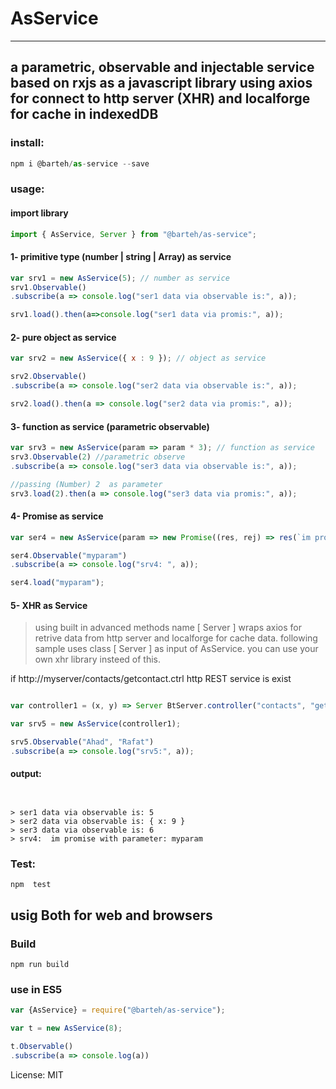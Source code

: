 # AsService
---
## a parametric, observable and  injectable service based on rxjs as a javascript library using axios for connect to http server (XHR) and localforge for cache in indexedDB

### install:

```js
npm i @barteh/as-service --save
```

### usage:
####  import library
```js
import { AsService, Server } from "@barteh/as-service";
```

#### 1-  primitive type (number  | string | Array) as service
```js
var srv1 = new AsService(5); // number as service
srv1.Observable()
.subscribe(a => console.log("ser1 data via observable is:", a));

srv1.load().then(a=>console.log("ser1 data via promis:", a));
```


#### 2- pure object as service
```js
var srv2 = new AsService({ x : 9 }); // object as service

srv2.Observable()
.subscribe(a => console.log("ser2 data via observable is:", a));

srv2.load().then(a => console.log("ser2 data via promis:", a));
```

#### 3- function as service (parametric observable)
```js
var srv3 = new AsService(param => param * 3); // function as service
srv3.Observable(2) //parametric observe
.subscribe(a => console.log("ser3 data via observable is:", a));

//passing (Number) 2  as parameter
srv3.load(2).then(a => console.log("ser3 data via promis:", a));
```

#### 4- Promise as service 
```js
var ser4 = new AsService(param => new Promise((res, rej) => res(`im promise with parameter: ${param}`)));

ser4.Observable("myparam")
.subscribe(a => console.log("srv4: ", a));

ser4.load("myparam");
```
#### 5- XHR as Service
 >using built in advanced methods name [ Server ] wraps axios for retrive data from http server and localforge for cache data.
 following sample uses class [ Server ]  as input of AsService. you can use your own xhr library insteed of this.

 
if  http://myserver/contacts/getcontact.ctrl http REST service is exist

```js

var controller1 = (x, y) => Server BtServer.controller("contacts", "getcontact", { name: x, lname: y });

var srv5 = new AsService(controller1);

srv5.Observable("Ahad", "Rafat")
.subscribe(a => console.log("srv5:", a));
```
#### output:
```


> ser1 data via observable is: 5
> ser2 data via observable is: { x: 9 }
> ser3 data via observable is: 6
> srv4:  im promise with parameter: myparam

```

### Test:
 `npm  test`

## usig Both for web and browsers

### Build
 `npm run build`


### use in ES5
 ```js
 var {AsService} = require("@barteh/as-service");

var t = new AsService(8);

t.Observable()
.subscribe(a => console.log(a))
 ```


License: MIT
